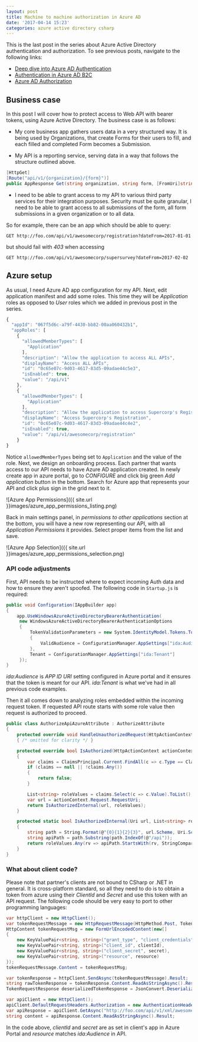 ```yaml
---
layout: post
title: Machine to machine authorization in Azure AD
date: '2017-04-14 15:23'
categories: azure active directory csharp
---
```


This is the last post in the series about Azure Active Directory authentication and authorization. To see previous posts, navigate to the following links:

* [Deep dive into Azure AD Authentication][first]
* [Authentication in Azure AD B2C][second]
* [Azure AD Authorization][third]

[first]: {{site.url}}azure/active/directory/csharp/2016/12/30/azure-ad-authentication.html
[second]: {{site.url}}azure/active/directory/csharp/2017/02/05/authentication-in-azure-ad-b2c.html
[third]: {{site.url}}azure/active/directory/csharp/2017/03/05/azure-ad-authorization.html

## Business case

In this post I will cover how to protect access to Web API with bearer tokens, using Azure Active Directory. The business case is as follows:

* My core business app gathers users data in a very structured way. It is being used by Organizations, that create Forms for their users to fill, and each filled and completed Form becomes a Submission.

* My API is a reporting service, serving data in a way that follows the structure outlined above.

```csharp
[HttpGet]
[Route("api/v1/{organization}/{form}")]
public AppResponse Get(string organization, string form, [FromUri]string dateFrom)
```

* I need to be able to grant access to my API to various third party services for their integration purposes. Security must be quite granular, I need to be able to grant access to all submissions of the form, all form submissions in a given organization or to all data.

So for example, there can be an app which should be able to query:

    GET http://foo.com/api/v1/awesomecorp/registration?dateFrom=2017-01-01

but should fail with _403_ when accessing

    GET http://foo.com/api/v1/awesomecorp/supersurvey?dateFrom=2017-02-02

## Azure setup

As usual, I need Azure AD app configuration for my API. Next, edit application manifest and add some roles. This time they will be _Application_ roles as opposed to _User_ roles which we added in previous post in the series.

```javascript
{
  "appId": "067f5d6c-a79f-4430-bb82-00aa060432b1",
  "appRoles": [
    {
      "allowedMemberTypes": [
        "Application"
      ],
      "description": "Allow the application to access ALL APIs",
      "displayName": "Access ALL APIs",
      "id": "0c65e07c-9d03-4617-83d5-09adae44c5e3",
      "isEnabled": true,
      "value": "/api/v1"
    },
    {
      "allowedMemberTypes": [
        "Application"
      ],
      "description": "Allow the application to access Supercorp's Registration",
      "displayName": "Access Supercorp's Registration",
      "id": "0c65e07c-9d03-4617-83d3-09adae44c4e2",
      "isEnabled": true,
      "value": "/api/v1/awesomecorp/registration"
    }
}
```

Notice `allowedMemberTypes` being set to `Application` and the value of the role.
Next, we design an onboarding process. Each partner that wants access to our API needs to have Azure AD application created. In newly create app in azure portal, go to _CONFIGURE_ and click big green _Add application_ button in the bottom. Search for Azure app that represents your API and click plus sign in the grid next to it.

![Azure App Permissions]({{ site.url }}images/azure_app_permissions_listing.png)

Back in main settings panel, in _permissions to other applications_ section at the bottom, you will have a new row representing our API, with all _Application Permissions_ it provides. Select proper items from the list and save.

![Azure App Selection]({{ site.url }}images/azure_app_permissions_selection.png)

### API code adjustments

First, API needs to be instructed where to expect incoming Auth data and how to ensure they aren't spoofed. The following code in `Startup.js` is required:

```csharp
public void Configuration(IAppBuilder app)
{
    app.UseWindowsAzureActiveDirectoryBearerAuthentication(
     new WindowsAzureActiveDirectoryBearerAuthenticationOptions
     {
         TokenValidationParameters = new System.IdentityModel.Tokens.TokenValidationParameters
         {
             ValidAudience = ConfigurationManager.AppSettings["ida:Audience"]
         },
         Tenant = ConfigurationManager.AppSettings["ida:Tenant"]
     });
}     
```

_ida:Audience_ is _APP ID URI_ setting configured in Azure portal and it ensures that the token is meant for our API. _ida:Tenant_ is what we've had in all previous code examples.

Then it all comes down to analyzing roles embedded within the incoming request token. If requested API route starts with some role value then request is authorized to proceed.

```csharp
public class AuthorizeApiAzureAttribute : AuthorizeAttribute
{
    protected override void HandleUnauthorizedRequest(HttpActionContext actionContext)
    { /* omitted for clarity */ }

    protected override bool IsAuthorized(HttpActionContext actionContext)
    {
        var claims = ClaimsPrincipal.Current.FindAll(c => c.Type == ClaimTypes.Role || c.Type == "roles");
        if (claims == null || !claims.Any())
        {
            return false;
        }

        List<string> roleValues = claims.Select(c => c.Value).ToList();
        var url = actionContext.Request.RequestUri;
        return IsAuthorizedInternal(url, roleValues);
    }

    protected static bool IsAuthorizedInternal(Uri url, List<string> roleValues)
    {
        string path = String.Format(@"{0}{1}{2}{3}", url.Scheme, Uri.SchemeDelimiter, url.Authority, url.AbsolutePath);
        string apiPath = path.Substring(path.IndexOf(@"/api"));
        return roleValues.Any(rv => apiPath.StartsWith(rv, StringComparison.InvariantCultureIgnoreCase));
    }
}
```

### What about client code?

Please note that partner's clients are not bound to CSharp or .NET in general. It is cross-platform standard, so all they need to do is to obtain a token from azure using their _ClientId_ and _Secret_ and use this token with an API request. The following code should be very easy to port to other programming languages:

```csharp
var httpClient = new HttpClient();
var tokenRequestMessage = new HttpRequestMessage(HttpMethod.Post, TokenEndpointUrl);
HttpContent tokenRequestMsg = new FormUrlEncodedContent(new[]
{
    new KeyValuePair<string, string>("grant_type", "client_credentials"),
    new KeyValuePair<string, string>("client_id", clientId),
    new KeyValuePair<string, string>("client_secret", secret),
    new KeyValuePair<string, string>("resource", resource)
});
tokenRequestMessage.Content = tokenRequestMsg;

var tokenResponse = httpClient.SendAsync(tokenRequestMessage).Result;
string rawTokenResponse = tokenResponse.Content.ReadAsStringAsync().Result;
TokenRequestResponse deserializedTokenResponse = JsonConvert.DeserializeObject<TokenRequestResponse>(rawTokenResponse);

var apiClient = new HttpClient();
apiClient.DefaultRequestHeaders.Authorization = new AuthenticationHeaderValue("Bearer", deserializedTokenResponse.access_token);
var apiResponse = apiClient.GetAsync("http://foo.com/api/v1/xml/awesomecorp/registration?dateFrom=2017-01-01").Result;
string content = apiResponse.Content.ReadAsStringAsync().Result;
```

In the code above, _clientId_ and _secret_ are as set in client's app in Azure Portal and _resource_ matches _ida:Audience_ in API.
